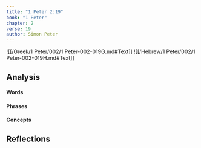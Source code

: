 ```yaml
---
title: "1 Peter 2:19"
book: "1 Peter"
chapter: 2
verse: 19
author: Simon Peter
---
```

![[/Greek/1 Peter/002/1 Peter-002-019G.md#Text]]
![[/Hebrew/1 Peter/002/1 Peter-002-019H.md#Text]]

## Analysis

#### Words

#### Phrases

#### Concepts

## Reflections
